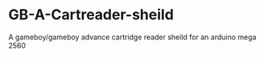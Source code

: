 # GB-A-Cartreader-sheild
A gameboy/gameboy advance cartridge reader sheild for an arduino mega 2560
